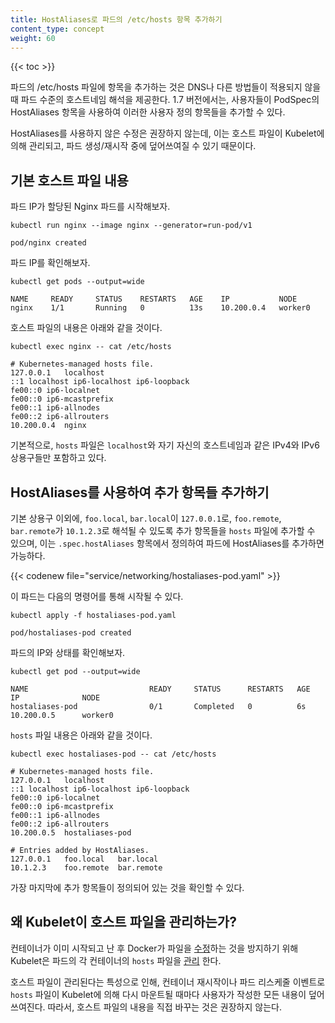 ```yaml
---
title: HostAliases로 파드의 /etc/hosts 항목 추가하기
content_type: concept
weight: 60
---
```


{{< toc >}}

<!-- overview -->
파드의 /etc/hosts 파일에 항목을 추가하는 것은 DNS나 다른 방법들이 적용되지 않을 때 파드 수준의 호스트네임 해석을 제공한다. 1.7 버전에서는, 사용자들이 PodSpec의 HostAliases 항목을 사용하여 이러한 사용자 정의 항목들을 추가할 수 있다.

HostAliases를 사용하지 않은 수정은 권장하지 않는데, 이는 호스트 파일이 Kubelet에 의해 관리되고, 파드 생성/재시작 중에 덮어쓰여질 수 있기 때문이다.


<!-- body -->

## 기본 호스트 파일 내용

파드 IP가 할당된 Nginx 파드를 시작해보자.

```shell
kubectl run nginx --image nginx --generator=run-pod/v1
```

```shell
pod/nginx created
```

파드 IP를 확인해보자.

```shell
kubectl get pods --output=wide
```

```shell
NAME     READY     STATUS    RESTARTS   AGE    IP           NODE
nginx    1/1       Running   0          13s    10.200.0.4   worker0
```

호스트 파일의 내용은 아래와 같을 것이다.

```shell
kubectl exec nginx -- cat /etc/hosts
```

```none
# Kubernetes-managed hosts file.
127.0.0.1	localhost
::1	localhost ip6-localhost ip6-loopback
fe00::0	ip6-localnet
fe00::0	ip6-mcastprefix
fe00::1	ip6-allnodes
fe00::2	ip6-allrouters
10.200.0.4	nginx
```

기본적으로, `hosts` 파일은 `localhost`와 자기 자신의 호스트네임과 같은 IPv4와 IPv6
상용구들만 포함하고 있다.

## HostAliases를 사용하여 추가 항목들 추가하기

기본 상용구 이외에, `foo.local`, `bar.local`이 `127.0.0.1`로,
`foo.remote`, `bar.remote`가 `10.1.2.3`로 해석될 수 있도록
추가 항목들을 `hosts` 파일에 추가할 수 있으며,
이는 `.spec.hostAliases` 항목에서 정의하여 파드에 HostAliases를 추가하면 가능하다.

{{< codenew file="service/networking/hostaliases-pod.yaml" >}}

이 파드는 다음의 명령어를 통해 시작될 수 있다.

```shell
kubectl apply -f hostaliases-pod.yaml
```

```shell
pod/hostaliases-pod created
```

파드의 IP와 상태를 확인해보자.

```shell
kubectl get pod --output=wide
```

```shell
NAME                           READY     STATUS      RESTARTS   AGE       IP              NODE
hostaliases-pod                0/1       Completed   0          6s        10.200.0.5      worker0
```

`hosts` 파일 내용은 아래와 같을 것이다.

```shell
kubectl exec hostaliases-pod -- cat /etc/hosts
```

```none
# Kubernetes-managed hosts file.
127.0.0.1	localhost
::1	localhost ip6-localhost ip6-loopback
fe00::0	ip6-localnet
fe00::0	ip6-mcastprefix
fe00::1	ip6-allnodes
fe00::2	ip6-allrouters
10.200.0.5	hostaliases-pod

# Entries added by HostAliases.
127.0.0.1	foo.local	bar.local
10.1.2.3	foo.remote	bar.remote
```

가장 마지막에 추가 항목들이 정의되어 있는 것을 확인할 수 있다.

## 왜 Kubelet이 호스트 파일을 관리하는가?

컨테이너가 이미 시작되고 난 후 Docker가 파일을
[수정](https://github.com/moby/moby/issues/17190)하는 것을 방지하기 위해
Kubelet은 파드의 각 컨테이너의 `hosts` 파일을
[관리](https://github.com/kubernetes/kubernetes/issues/14633) 한다.

호스트 파일이 관리된다는 특성으로 인해, 컨테이너 재시작이나 파드 리스케줄 이벤트로
`hosts` 파일이 Kubelet에 의해 다시 마운트될 때마다 사용자가 작성한 모든 내용이
덮어쓰여진다. 따라서, 호스트 파일의 내용을
직접 바꾸는 것은 권장하지 않는다.



